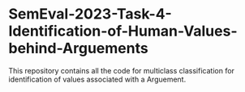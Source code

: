# SemEval-2023-Task-4-Identification-of-Human-Values-behind-Arguements

This repository contains all the code for multiclass classification for identification of values associated with a Arguement.
